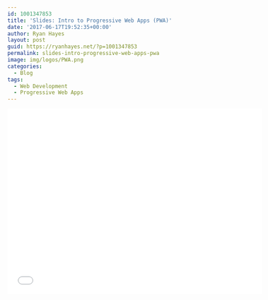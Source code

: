 ```yaml
---
id: 1001347853
title: 'Slides: Intro to Progressive Web Apps (PWA)'
date: '2017-06-17T19:52:35+00:00'
author: Ryan Hayes
layout: post
guid: https://ryanhayes.net/?p=1001347853
permalink: slides-intro-progressive-web-apps-pwa
image: img/logos/PWA.png
categories:
  - Blog
tags:
  - Web Development
  - Progressive Web Apps
---
```


<iframe src="//slides.com/ryanhayes/progressive-web-apps/embed" width="576" height="420" scrolling="no" frameborder="0" webkitallowfullscreen mozallowfullscreen allowfullscreen></iframe>
